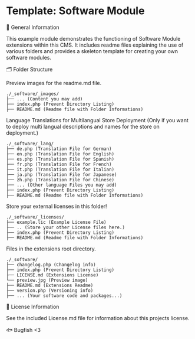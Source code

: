 # Template: Software Module

🧩 General Information

This example module demonstrates the functioning of Software Module extensions within this CMS. It includes readme files explaining the use of various folders and provides a skeleton template for creating your own software modules.

🗂️ Folder Structure

Preview images for the readme.md file.

```
./_software/_images/
├── ... (Content you may add)
├── index.php (Prevent Directory Listing)
├── README.md (Readme file with Folder Informations)
```

Language Translations for Multilangual Store Deployment (Only if you want to deploy multi langual descriptions and names for the store on deployment.)

```
./_software/_lang/
├── de.php (Translation File for German)
├── en.php (Translation File for English)
├── es.php (Translation File for Spanish)
├── fr.php (Translation File for French)
├── it.php (Translation File for Italian)
├── ja.php (Translation File for Japanese)
├── zh.php (Translation File for Chinese)
├── ... (Other language Files you may add)
├── index.php (Prevent Directory Listing)
├── README.md (Readme file with Folder Informations)
```

Store your external licenses in this folder!

```
./_software/_licenses/
├── example.lic (Example License File)
├── .. (Store your other License files here.)
├── index.php (Prevent Directory Listing)
├── README.md (Readme file with Folder Informations)
```

Files in the extensions root directory.

```
./_software/
├── changelog.php (Changelog info)
├── index.php (Prevent Directory Listing)
├── LICENSE.md (Extensions License)
└── preview.jpg (Preview image)
├── README.md (Extensions Readme)
├── version.php (Versioning info)
├── ... (Your software code and packages...)
```

📜 License Information

See the included License.md file for information about this projects license.

🐟 Bugfish <3